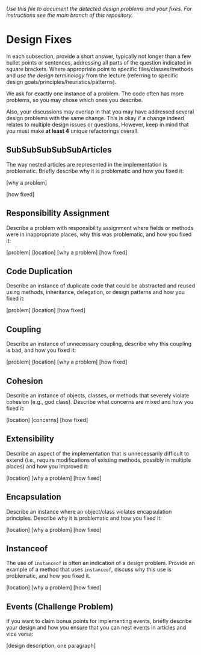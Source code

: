 *Use this file to document the detected design problems and your fixes. For instructions see the main branch of this repository.*

# Design Fixes

In each subsection, provide a short answer, typically not longer than a few bullet points or sentences, addressing all parts of the question indicated in square brackets. Where appropriate point to specific files/classes/methods and *use the design terminology* from the lecture (referring to specific design goals/principles/heuristics/patterns).
 
We ask for exactly one instance of a problem. The code often has more problems, so you may chose which ones you describe.

Also, your discussions may overlap in that you may have addressed several design problems with the same change. This is okay if a change indeed relates to multiple design issues or questions. However, keep in mind that you must make **at least 4** unique refactorings overall. 



## SubSubSubSubSubArticles

The way nested articles are represented in the implementation is problematic. Briefly describe why it is problematic and how you fixed it:



[why a problem]



[how fixed] 



## Responsibility Assignment

Describe a problem with responsibility assignment where fields or methods were in inappropriate places, why this was problematic, and how you fixed it:



[problem] [location] [why a problem] [how fixed]



## Code Duplication

Describe an instance of duplicate code that could be abstracted and reused using methods, inheritance, delegation, or design patterns and how you fixed it:



[problem] [location] [how fixed]



## Coupling

Describe an instance of unnecessary coupling, describe why this coupling is bad, and how you fixed it:



[problem] [location] [why a problem] [how fixed]




## Cohesion

Describe an instance of objects, classes, or methods that severely violate cohesion (e.g., god class). Describe what concerns are mixed and how you fixed it:



[location] [concerns] [how fixed]



## Extensibility

Describe an aspect of the implementation that is unnecessarily difficult to extend (i.e., require modifications of existing methods, possibly in multiple places) and how you improved it:



[location] [why a problem] [how fixed]



## Encapsulation

Describe an instance where an object/class violates encapsulation principles. Describe why it is problematic and how you fixed it:



[location] [why a problem] [how fixed]



## Instanceof

The use of `instanceof` is often an indication of a design problem. Provide an example of a method that uses `instanceof`, discuss why this use is problematic, and how you fixed it.



[location] [why a problem] [how fixed]



## Events (Challenge Problem)

If you want to claim bonus points for implementing events, briefly describe your design and how you ensure that you can nest events in articles and vice versa:

[design description, one paragraph]

